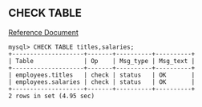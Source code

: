 ## CHECK TABLE

[Reference Document](https://dev.mysql.com/doc/refman/5.7/en/check-table.html)

```
mysql> CHECK TABLE titles,salaries;
+--------------------+-------+----------+----------+
| Table              | Op    | Msg_type | Msg_text |
+--------------------+-------+----------+----------+
| employees.titles   | check | status   | OK       |
| employees.salaries | check | status   | OK       |
+--------------------+-------+----------+----------+
2 rows in set (4.95 sec)
```
